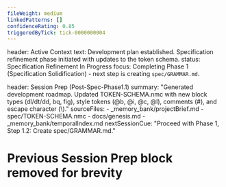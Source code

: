 ```yaml
---
fileWeight: medium
linkedPatterns: []
confidenceRating: 0.85
triggeredByTick: tick-0000000004
---
```


header: Active Context
  text: Development plan established. Specification refinement phase initiated with updates to the token schema.
  status: Specification Refinement In Progress
  focus: Completing Phase 1 (Specification Solidification) - next step is creating `spec/GRAMMAR.md`.

header: Session Prep (Post-Spec-Phase1.1)
  summary: "Generated development roadmap. Updated TOKEN-SCHEMA.nmc with new block types (dl/dt/dd, bq, fig), style tokens (@b, @i, @c, @l), comments (#), and escape character (\\)."
  sourceFiles:
    - _memory_bank/projectBrief.md
    - spec/TOKEN-SCHEMA.nmc
    - docs/genesis.md
    - _memory_bank/temporalIndex.md
  nextSessionCue: "Proceed with Phase 1, Step 1.2: Create spec/GRAMMAR.md."

# Previous Session Prep block removed for brevity 